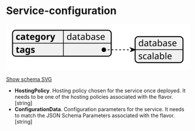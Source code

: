 # Service-configuration

![Example SVG](../../svg/models/examples/configuration-types/service-configuration.svg)

[Show schema SVG](../../svg/models/schemas/configuration-types/service-configuration.svg)

- **HostingPolicy**. Hosting policy chosen for the service once deployed. It needs to be one of the hosting policies associated with the flavor. [string]
- **ConfigurationData**. Configuration parameters for the service. It needs to match the JSON Schema Parameters associated with the flavor. [string]